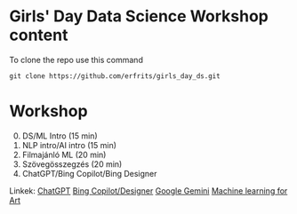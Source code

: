 # Girls' Day Data Science Workshop content

To clone the repo use this command
```shell
git clone https://github.com/erfrits/girls_day_ds.git
```

# Workshop
0. DS/ML Intro (15 min)
1. NLP intro/AI intro (15 min)      
2. Filmajánló ML (20 min)  
4. Szövegösszegzés (20 min)
5. ChatGPT/Bing Copilot/Bing Designer

Linkek:
[ChatGPT](https://chat.openai.com/)
[Bing Copilot/Designer](https://www.bing.com/chat)
[Google Gemini](https://gemini.google.com/app)
[Machine learning for Art](https://ml4a.net/)

  
